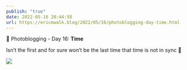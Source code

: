 ```yaml
---
publish: "true"
date: 2022-05-16 20:44:58
url: https://ericmwalk.blog/2022/05/16/photoblogging-day-time.html
---
```


📸 Photoblogging - Day 16: **Time**

Isn’t the first and for sure won’t be the last time that time is not in sync 🤬

![](https://ericmwalk.blog/uploads/2022/00efdf8582.jpg)